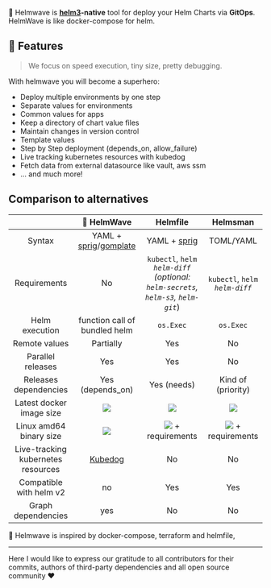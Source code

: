 🌊 Helmwave is **[helm3](https://github.com/helm/helm/)-native** tool for deploy your Helm Charts via **GitOps**.
HelmWave is like docker-compose for helm.

## 🚀 Features

> We focus on speed execution, tiny size, pretty debugging.

With helmwave you will become a superhero:

- Deploy multiple environments by one step
- Separate values for environments
- Common values for apps
- Keep a directory of chart value files
- Maintain changes in version control
- Template values
- Step by Step deployment (depends_on, allow_failure)
- Live tracking kubernetes resources with kubedog
- Fetch data from external datasource like vault, aws ssm
- ... and much more!

## Comparison to alternatives

|                                    |                                        🌊 HelmWave                                        |                                       Helmfile                                        |                                Helmsman                                |
|:----------------------------------:|:-----------------------------------------------------------------------------------------:|:-------------------------------------------------------------------------------------:|:----------------------------------------------------------------------:|
|               Syntax               | YAML + [sprig](http://masterminds.github.io/sprig/)/[gomplate](https://docs.gomplate.ca/) |                  YAML + [sprig](http://masterminds.github.io/sprig/)                  |                               TOML/YAML                                |
|            Requirements            |                                            No                                             | `kubectl`, `helm`<br> *`helm-diff` (optional: `helm-secrets`, `helm-s3`, `helm-git`*) |                  `kubectl`, `helm`<br> *`helm-diff`*                   |
|           Helm execution           |                               function call of bundled helm                               |                                       `os.Exec`                                       |                               `os.Exec`                                |
|           Remote values            |                                         Partially                                         |                                          Yes                                          |                                   No                                   |
|         Parallel releases          |                                            Yes                                            |                                          Yes                                          |                                   No                                   |
|       Releases dependencies        |                                     Yes (depends_on)                                      |                                      Yes (needs)                                      |                           Kind of (priority)                           |
|      Latest docker image size      |               ![](https://img.shields.io/docker/image-size/diamon/helmwave)               |            ![](https://img.shields.io/docker/image-size/chatwork/helmfile)            |     ![](https://img.shields.io/docker/image-size/praqma/helmsman)      |
|      Linux amd64 binary size       |                 ![](https://img.shields.io/badge/v0.16.7-73.8%20MB-blue)                  |       ![](https://img.shields.io/badge/v0.143.0-43.9%20MB-blue) + requirements        | ![](https://img.shields.io/badge/v3.8.0-17.7%20MB-blue) + requirements |
| Live-tracking kubernetes resources |                        [Kubedog](https://github.com/werf/kubedog)                         |                                          No                                           |                                   No                                   |
|      Compatible with helm v2       |                                            no                                             |                                          Yes                                          |                                  Yes                                   |
|         Graph dependencies         |                                            yes                                            |                                          No                                           |                                   No                                   |


🌊 Helmwave is inspired by docker-compose, terraform and helmfile,


---

Here I would like to express our gratitude to all contributors for their commits, authors of third-party dependencies and all open source community ❤️
